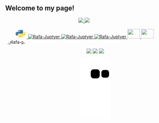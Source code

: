 ## Welcome to my page!



<div align="center">
  <a href="https://github.com/diogopinto1">
    
<div>
  
  <img  height="180em" src="https://github-readme-stats.vercel.app/api?username=diogopinto1&show_icons=true&theme=dark&include_all_commits=true&count_private=true"/>
  <img  height="180em" src="https://github-readme-stats.vercel.app/api/top-langs/?username=diogopinto1&layout=compact&langs_count=16&theme=dark"/>
</div>
  
<div style="display: inline_block"><br>

  <img  alt="Rafa-Python" height="30" width="40" src="https://raw.githubusercontent.com/devicons/devicon/master/icons/python/python-original.svg">
  <img  alt="Rafa-Juptyer" height="30" width="40" src="https://cdn.jsdelivr.net/gh/devicons/devicon/icons/jupyter/jupyter-original-wordmark.svg">
  <img  alt="Rafa-Juptyer" height="30" width="40" src="https://cdn.jsdelivr.net/gh/devicons/devicon/icons/html5/html5-original.svg">
  <img  alt="Rafa-Juptyer" height="40" width="50" src="https://cdn.jsdelivr.net/gh/devicons/devicon/icons/mysql/mysql-original-wordmark.svg">
  <img height="30" width="40" src="https://cdn.jsdelivr.net/gh/devicons/devicon/icons/javascript/javascript-original.svg" >
  <img height="30" width="40" src="https://cdn.jsdelivr.net/gh/devicons/devicon/icons/css3/css3-original.svg" />
              
          
  <img align="left" alt="Rafa-pic" height="190" style="border-radius:50px;" src="https://www.isa.ulisboa.pt/files/site/pub/LogoISA.jpg">
 
</div>
  
 ##
 
<div> 
 
  <a href="https://www.linkedin.com/public-profile/settings?lipi=urn%3Ali%3Apage%3Ad_flagship3_profile_self_edit_contact-info%3B5WNB6ll1REqIGgIjAMhdWA%3D%3D" target="_blank"><img src="https://img.shields.io/badge/LinkedIn-0077B5?style=for-the-badge&logo=linkedin&logoColor=white"></a>
 	 <a href = "mailto:diogoeugeniopinto@gmail.com"><img src="https://img.shields.io/badge/-Gmail-%23333?style=for-the-badge&logo=gmail&logoColor=white" target="_blank"></a>
  <a href="http://discord.com/users/547906880501055519" target="_blank"><img src="https://img.shields.io/badge/Discord-7289DA?style=for-the-badge&logo=discord&logoColor=white" target="_blank"></a> 
  
 </div>
  
  

![snake gif](https://github.com/diogopinto1/diogopinto1/blob/output/github-contribution-grid-snake.svg)

